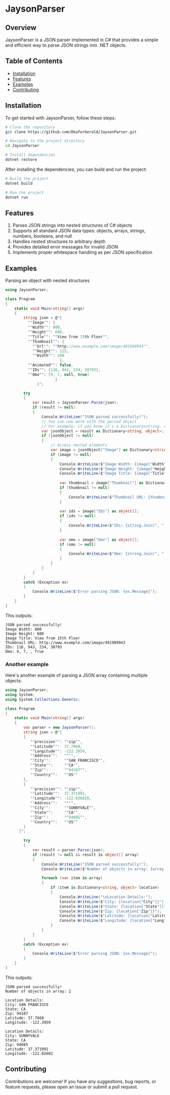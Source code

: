 # JaysonParser

## Overview
JaysonParser is a JSON parser implemented in C# that provides a simple and efficient way to parse JSON strings into .NET objects.

## Table of Contents

- [Installation](#installation)
- [Features](#features)
- [Examples](#examples)
- [Contributing](#contributing)

## Installation
To get started with JaysonParser, follow these steps:

```bash
# Clone the repository
git clone https://github.com/OkaforGerald/JaysonParser.git

# Navigate to the project directory
cd JaysonParser

# Install dependencies
dotnet restore
```
After installing the dependencies, you can build and run the project:

```bash
# Build the project
dotnet build

# Run the project
dotnet run
```

## Features
1. Parses JSON strings into nested structures of C# objects
2. Supports all standard JSON data types: objects, arrays, strings, numbers, booleans, and null
3. Handles nested structures to arbitrary depth
4. Provides detailed error messages for invalid JSON
5. Implements proper whitespace handling as per JSON specification

## Examples

Parsing an object with nested structures
```csharp
using JaysonParser;

class Program
{
    static void Main(string[] args)
    {
        string json = @"{
          ""Image"": {
          ""Width"": 800,
          ""Height"": 600,
          ""Title"": ""View from 15th Floor"",
          ""Thumbnail"": {
            ""Url"": ""http://www.example.com/image/481989943"",
            ""Height"": 125,
            ""Width"": 100
                        },
          ""Animated"": false,
          ""IDs"": [116, 943, 234, 38793],
          ""Omo"": [9, 7, null, true]
                      }
              }";

        try
        {
            var result = JaysonParser.Parse(json);
            if (result != null)
            {
                Console.WriteLine("JSON parsed successfully!");
                // You can now work with the parsed object
                // For example, if you know it's a Dictionary<string, object>:
                var jsonObject = result as Dictionary<string, object>;
                if (jsonObject != null)
                {
                    // Access nested elements
                    var image = jsonObject["Image"] as Dictionary<string, object>;
                    if (image != null)
                    {
                        Console.WriteLine($"Image Width: {image["Width"]}");
                        Console.WriteLine($"Image Height: {image["Height"]}");
                        Console.WriteLine($"Image Title: {image["Title"]}");
                        
                        var thumbnail = image["Thumbnail"] as Dictionary<string, object>;
                        if (thumbnail != null)
                        {
                            Console.WriteLine($"Thumbnail URL: {thumbnail["Url"]}");
                        }
                        
                        var ids = image["IDs"] as object[];
                        if (ids != null)
                        {
                            Console.WriteLine($"IDs: {string.Join(", ", ids)}");
                        }
                        
                        var omo = image["Omo"] as object[];
                        if (omo != null)
                        {
                            Console.WriteLine($"Omo: {string.Join(", ", omo)}");
                        }
                    }
                }
            }
        }
        catch (Exception ex)
        {
            Console.WriteLine($"Error parsing JSON: {ex.Message}");
        }
    }
}
```
This outputs:
```
JSON parsed successfully!
Image Width: 800
Image Height: 600
Image Title: View from 15th Floor
Thumbnail URL: http://www.example.com/image/481989943
IDs: 116, 943, 234, 38793
Omo: 9, 7, , True
```
### Another example

Here's another example of parsing a JSON array containing multiple objects:

```csharp
using JaysonParser;
using System;
using System.Collections.Generic;

class Program
{
    static void Main(string[] args)
    {
        var parser = new JaysonParser();
        string json = @"[
        {
           ""precision"": ""zip"",
           ""Latitude"":  37.7668,
           ""Longitude"": -122.3959,
           ""Address"":   """",
           ""City"":      ""SAN FRANCISCO"",
           ""State"":     ""CA"",
           ""Zip"":       ""94107"",
           ""Country"":   ""US""
        },
        {
           ""precision"": ""zip"",
           ""Latitude"":  37.371991,
           ""Longitude"": -122.026020,
           ""Address"":   """",
           ""City"":      ""SUNNYVALE"",
           ""State"":     ""CA"",
           ""Zip"":       ""94085"",
           ""Country"":   ""US""
        }
      ]";

        try
        {
            var result = parser.Parse(json);
            if (result != null && result is object[] array)
            {
                Console.WriteLine("JSON parsed successfully!");
                Console.WriteLine($"Number of objects in array: {array.Length}");

                foreach (var item in array)
                {
                    if (item is Dictionary<string, object> location)
                    {
                        Console.WriteLine("\nLocation Details:");
                        Console.WriteLine($"City: {location["City"]}");
                        Console.WriteLine($"State: {location["State"]}");
                        Console.WriteLine($"Zip: {location["Zip"]}");
                        Console.WriteLine($"Latitude: {location["Latitude"]}");
                        Console.WriteLine($"Longitude: {location["Longitude"]}");
                    }
                }
            }
        }
        catch (Exception ex)
        {
            Console.WriteLine($"Error parsing JSON: {ex.Message}");
        }
    }
}
```
This outputs: 
```
JSON parsed successfully!
Number of objects in array: 2

Location Details:
City: SAN FRANCISCO
State: CA
Zip: 94107
Latitude: 37.7668
Longitude: -122.3959

Location Details:
City: SUNNYVALE
State: CA
Zip: 94085
Latitude: 37.371991
Longitude: -122.02602
```

## Contributing

Contributions are welcome! If you have any suggestions, bug reports, or feature requests, please open an issue or submit a pull request.
